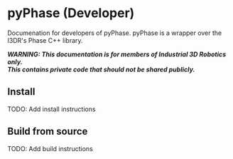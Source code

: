 # pyPhase (Developer)
Documenation for developers of pyPhase. pyPhase is a wrapper over the I3DR's Phase C++ library.

***WARNING: This documentation is for members of Industrial 3D Robotics only.***  
***This contains private code that should not be shared publicly.***

## Install 
TODO: Add install instructions

## Build from source
TODO: Add build instructions